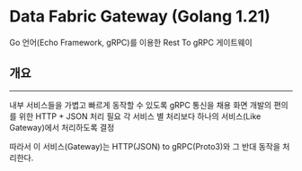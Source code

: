 # Data Fabric Gateway (Golang 1.21)

Go 언어(Echo Framework, gRPC)를 이용한 Rest To gRPC 게이트웨이 

## 개요  
---
내부 서비스들을 가볍고 빠르게 동작할 수 있도록 gRPC 통신을 채용
화면 개발의 편의를 위한 HTTP + JSON 처리 필요
각 서비스 별 처리보다 하나의 서비스(Like Gateway)에서 처리하도록 결정

따라서 이 서비스(Gateway)는 HTTP(JSON) to gRPC(Proto3)와 그 반대 동작을 처리한다. 
